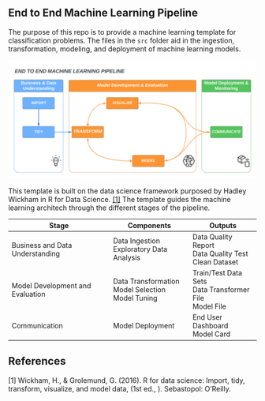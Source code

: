 ## End to End Machine Learning Pipeline

The purpose of this repo is to provide a machine learning template for classification problems.  The files in the `src` folder aid in the ingestion, transformation, modeling, and deployment of machine learning models.    

![End to End Machine Learning Pipeline](artifacts/end_to_end_machine_learning_pipeline.png)

This template is built on the data science framework purposed by Hadley Wickham in R for Data Science. [[1]](#1)  The template guides the machine learning architech through the different stages of the pipeline.  

| Stage                            | Components                                             | Outputs                                                     |
|----------------------------------|--------------------------------------------------------|-------------------------------------------------------------|
| Business and Data Understanding  | Data Ingestion<br>Exploratory Data Analysis            | Data Quality Report<br>Data Quality Test<br>Clean Dataset   |
| Model Development and Evaluation | Data Transformation<br>Model Selection<br>Model Tuning | Train/Test Data Sets<br>Data Transformer File<br>Model File |
| Communication                    | Model Deployment                                       | End User Dashboard<br>Model Card                            |


## References
<a id="1">[1]</a> 
Wickham, H., & Grolemund, G. (2016). R for data science: Import, tidy, transform, visualize, and model data, (1st ed., ). Sebastopol: O’Reilly.
